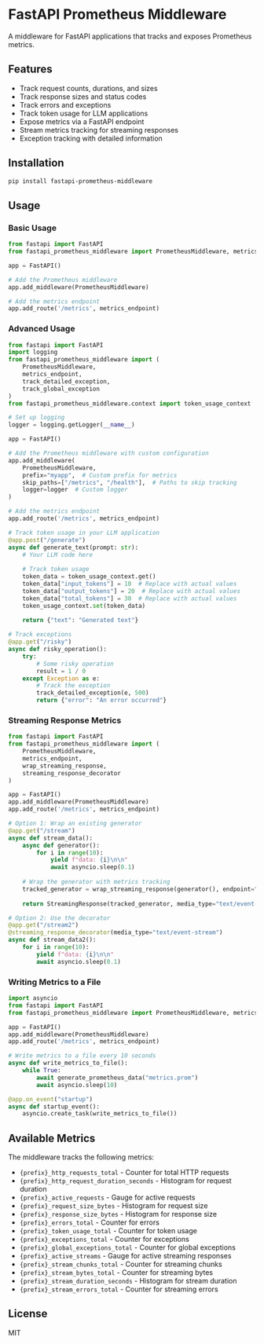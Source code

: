 # FastAPI Prometheus Middleware

A middleware for FastAPI applications that tracks and exposes Prometheus metrics.

## Features

- Track request counts, durations, and sizes
- Track response sizes and status codes
- Track errors and exceptions
- Track token usage for LLM applications
- Expose metrics via a FastAPI endpoint
- Stream metrics tracking for streaming responses
- Exception tracking with detailed information

## Installation

```bash
pip install fastapi-prometheus-middleware
```

## Usage

### Basic Usage

```python
from fastapi import FastAPI
from fastapi_prometheus_middleware import PrometheusMiddleware, metrics_endpoint

app = FastAPI()

# Add the Prometheus middleware
app.add_middleware(PrometheusMiddleware)

# Add the metrics endpoint
app.add_route('/metrics', metrics_endpoint)
```

### Advanced Usage

```python
from fastapi import FastAPI
import logging
from fastapi_prometheus_middleware import (
    PrometheusMiddleware, 
    metrics_endpoint,
    track_detailed_exception,
    track_global_exception
)
from fastapi_prometheus_middleware.context import token_usage_context

# Set up logging
logger = logging.getLogger(__name__)

app = FastAPI()

# Add the Prometheus middleware with custom configuration
app.add_middleware(
    PrometheusMiddleware,
    prefix="myapp",  # Custom prefix for metrics
    skip_paths=["/metrics", "/health"],  # Paths to skip tracking
    logger=logger  # Custom logger
)

# Add the metrics endpoint
app.add_route('/metrics', metrics_endpoint)

# Track token usage in your LLM application
@app.post("/generate")
async def generate_text(prompt: str):
    # Your LLM code here
    
    # Track token usage
    token_data = token_usage_context.get()
    token_data["input_tokens"] = 10  # Replace with actual values
    token_data["output_tokens"] = 20  # Replace with actual values
    token_data["total_tokens"] = 30  # Replace with actual values
    token_usage_context.set(token_data)
    
    return {"text": "Generated text"}

# Track exceptions
@app.get("/risky")
async def risky_operation():
    try:
        # Some risky operation
        result = 1 / 0
    except Exception as e:
        # Track the exception
        track_detailed_exception(e, 500)
        return {"error": "An error occurred"}
```

### Streaming Response Metrics

```python
from fastapi import FastAPI
from fastapi_prometheus_middleware import (
    PrometheusMiddleware, 
    metrics_endpoint,
    wrap_streaming_response,
    streaming_response_decorator
)

app = FastAPI()
app.add_middleware(PrometheusMiddleware)
app.add_route('/metrics', metrics_endpoint)

# Option 1: Wrap an existing generator
@app.get("/stream")
async def stream_data():
    async def generator():
        for i in range(10):
            yield f"data: {i}\n\n"
            await asyncio.sleep(0.1)
    
    # Wrap the generator with metrics tracking
    tracked_generator = wrap_streaming_response(generator(), endpoint="/stream")
    
    return StreamingResponse(tracked_generator, media_type="text/event-stream")

# Option 2: Use the decorator
@app.get("/stream2")
@streaming_response_decorator(media_type="text/event-stream")
async def stream_data2():
    for i in range(10):
        yield f"data: {i}\n\n"
        await asyncio.sleep(0.1)
```

### Writing Metrics to a File

```python
import asyncio
from fastapi import FastAPI
from fastapi_prometheus_middleware import PrometheusMiddleware, metrics_endpoint, generate_prometheus_data

app = FastAPI()
app.add_middleware(PrometheusMiddleware)
app.add_route('/metrics', metrics_endpoint)

# Write metrics to a file every 10 seconds
async def write_metrics_to_file():
    while True:
        await generate_prometheus_data("metrics.prom")
        await asyncio.sleep(10)

@app.on_event("startup")
async def startup_event():
    asyncio.create_task(write_metrics_to_file())
```

## Available Metrics

The middleware tracks the following metrics:

- `{prefix}_http_requests_total` - Counter for total HTTP requests
- `{prefix}_http_request_duration_seconds` - Histogram for request duration
- `{prefix}_active_requests` - Gauge for active requests
- `{prefix}_request_size_bytes` - Histogram for request size
- `{prefix}_response_size_bytes` - Histogram for response size
- `{prefix}_errors_total` - Counter for errors
- `{prefix}_token_usage_total` - Counter for token usage
- `{prefix}_exceptions_total` - Counter for exceptions
- `{prefix}_global_exceptions_total` - Counter for global exceptions
- `{prefix}_active_streams` - Gauge for active streaming responses
- `{prefix}_stream_chunks_total` - Counter for streaming chunks
- `{prefix}_stream_bytes_total` - Counter for streaming bytes
- `{prefix}_stream_duration_seconds` - Histogram for stream duration
- `{prefix}_stream_errors_total` - Counter for streaming errors

## License

MIT
